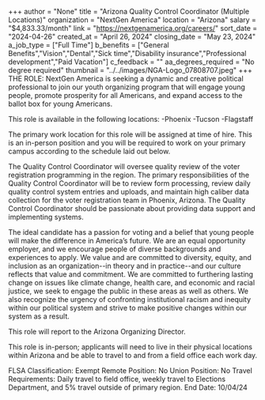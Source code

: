 +++
author = "None"
title = "Arizona Quality Control Coordinator (Multiple Locations)"
organization = "NextGen America"
location = "Arizona"
salary = "$4,833.33/month"
link = "https://nextgenamerica.org/careers/"
sort_date = "2024-04-26"
created_at = "April 26, 2024"
closing_date = "May 23, 2024"
a_job_type = ["Full Time"]
b_benefits = ["General Benefits","Vision","Dental","Sick time","Disability insurance","Professional development","Paid Vacation"]
c_feedback = ""
aa_degrees_required = "No degree required"
thumbnail = "../../images/NGA-Logo_07808707.jpeg"
+++
THE ROLE: 
NextGen America is seeking a dynamic and creative political professional to join our youth organizing program that will engage young people, promote prosperity for all Americans, and expand access to the ballot box for young Americans.

This role is available in the following locations: 
-Phoenix
-Tucson
-Flagstaff

The primary work location for this role will be assigned at time of hire. This is an in-person position and you will be required to work on your primary campus according to the schedule laid out below. 

The Quality Control Coordinator will oversee quality review of the voter registration programming in the region. The primary responsibilities of the Quality Control Coordinator will be to review form processing, review daily quality control system entries and uploads, and maintain high caliber data collection for the voter registration team in Phoenix, Arizona. The Quality Control Coordinator should be passionate about providing data support and implementing systems.

The ideal candidate has a passion for voting and a belief that young people will make the difference in America’s future. We are an equal opportunity employer, and we encourage people of diverse backgrounds and experiences to apply. We value and are committed to diversity, equity, and inclusion as an organization--in theory and in practice--and our culture reflects that value and commitment. We are committed to furthering lasting change on issues like climate change, health care, and economic and racial justice, we seek to engage the public in these areas as well as others. We also recognize the urgency of confronting institutional racism and inequity within our political system and strive to make positive changes within our system as a result.

This role will report to the Arizona Organizing Director. 

This role is in-person; applicants will need to live in their physical locations within Arizona and be able to travel to and from a field office each work day.

FLSA Classification: Exempt
Remote Position: No
Union Position: No 
Travel Requirements: Daily travel to field office, weekly travel to Elections Department, and 5% travel outside of primary region.
End Date: 10/04/24
